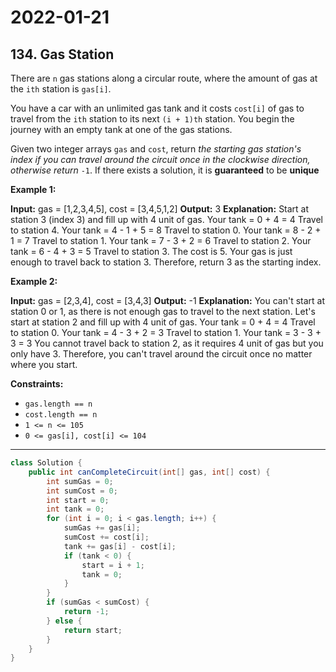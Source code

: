 # 2022-01-21

## 134. Gas Station

There are `n` gas stations along a circular route, where the amount of gas at the `ith` station is `gas[i]`.

You have a car with an unlimited gas tank and it costs `cost[i]` of gas to travel from the `ith` station to its next `(i + 1)th` station. You begin the journey with an empty tank at one of the gas stations.

Given two integer arrays `gas` and `cost`, return _the starting gas station's index if you can travel around the circuit once in the clockwise direction, otherwise return_ `-1`. If there exists a solution, it is **guaranteed** to be **unique**

**Example 1:**

**Input:** gas = \[1,2,3,4,5\], cost = \[3,4,5,1,2\]
**Output:** 3
**Explanation:**
Start at station 3 (index 3) and fill up with 4 unit of gas. Your tank = 0 + 4 = 4
Travel to station 4. Your tank = 4 - 1 + 5 = 8
Travel to station 0. Your tank = 8 - 2 + 1 = 7
Travel to station 1. Your tank = 7 - 3 + 2 = 6
Travel to station 2. Your tank = 6 - 4 + 3 = 5
Travel to station 3. The cost is 5. Your gas is just enough to travel back to station 3.
Therefore, return 3 as the starting index.

**Example 2:**

**Input:** gas = \[2,3,4\], cost = \[3,4,3\]
**Output:** -1
**Explanation:**
You can't start at station 0 or 1, as there is not enough gas to travel to the next station.
Let's start at station 2 and fill up with 4 unit of gas. Your tank = 0 + 4 = 4
Travel to station 0. Your tank = 4 - 3 + 2 = 3
Travel to station 1. Your tank = 3 - 3 + 3 = 3
You cannot travel back to station 2, as it requires 4 unit of gas but you only have 3.
Therefore, you can't travel around the circuit once no matter where you start.

**Constraints:**

- `gas.length == n`
- `cost.length == n`
- `1 <= n <= 105`
- `0 <= gas[i], cost[i] <= 104`

---

```java
class Solution {
    public int canCompleteCircuit(int[] gas, int[] cost) {
        int sumGas = 0;
        int sumCost = 0;
        int start = 0;
        int tank = 0;
        for (int i = 0; i < gas.length; i++) {
            sumGas += gas[i];
            sumCost += cost[i];
            tank += gas[i] - cost[i];
            if (tank < 0) {
                start = i + 1;
                tank = 0;
            }
        }
        if (sumGas < sumCost) {
            return -1;
        } else {
            return start;
        }
    }
}
```
